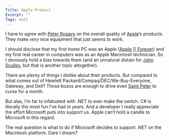 ```yaml
---
Title: Apple Product
Excerpt: ""
Tags: null
---
```

<div>
I have to agree with <a href="http://www.kstati.com/tabula/archive/2004/01/28/1106.aspx" target=_blank>Peter Rysavy</a> on the overall quality of <a href="http://www.apple.com/" target=_blank>Apple</a>&#8217;s products. They make <i>very</i> nice equipment that just seems to work.

I should disclose that my first home PC was an Apple (<a href="http://members.aol.com/ljsilicon/" target=_blank>Apple ][ Forever</a>) and my first real career in computers was as an Apple Macintosh technician. So I obviously hold a bias towards them (and an unnatural distain for <a href="http://en.wikipedia.org/wiki/John_Sculley" target=_blank>John Sculley</a>, but that is another topic altogether).

There are plenty of things I dislike about their products. But compared to what comes out of Hewlett Packard/Compaq/DEC/We-Buy-Everyone, Gateway, and Dell? Those bozos are enough to drive even <a href="http://www.acahome.org/deus/peter/peter.jpg" target=_blank>Saint Peter</a> to curse for a month.

But alas, I&#8217;m far to infatuated with .NET to ever make the switch. C# is literally the most fun I&#8217;ve had in years. And a developer I really appreciate the effort Microsoft puts into support us. Apple can&#8217;t hold a candle to Microsoft in this regard.

The real question is what to do if Microsoft decides to support .NET on the Macintosh platform. Dare I dream?
</div>